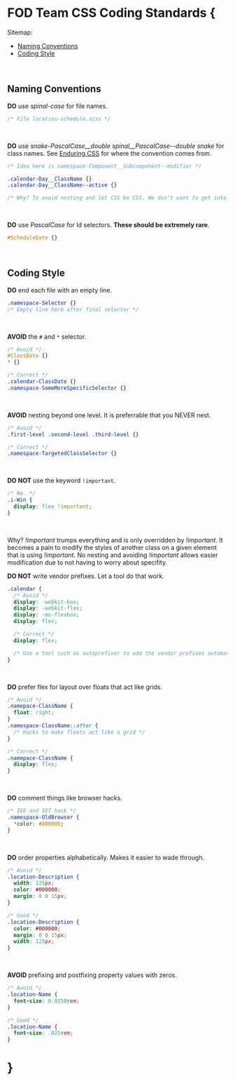 # FOD Team CSS Coding Standards {

Sitemap:
  * [Naming Conventions](#NamingConventions)
  * [Coding Style](#CodingStyle)
<br>

## Naming Conventions<a name="NamingConventions"></a>

**DO** use _spinal-case_ for file names.

```css
/* File location-schedule.scss */
```
<br>

**DO** use _snake-PascalCase\_\_double spinal\_\_PascalCase--double snake_ for class names. See [Enduring CSS](http://ecss.io/chapter5.html) for where the convention comes from.

```css
/* Idea here is namespace-Component__Subcomponent--modifier */

.calendar-Day__ClassName {}
.calendar-Day__ClassName--active {}

/* Why? To avoid nesting and let CSS be CSS. We don't want to get into specificity wars. */
```
<br>

**DO** use _PascalCase_ for Id selectors. **These should be extremely rare**.

```css
#ScheduleDate {}
```
<br>

## Coding Style<a name="CodingStyle"></a>

**DO** end each file with an empty line.
```css
.namespace-Selector {}
/* Empty line here after final selector */
```
<br>

**AVOID** the `#` and `*` selector.

```css
/* Avoid */
#ClassDate {}
* {}

/* Correct */
.calendar-ClassDate {}
.namespace-SomeMoreSpecificSelector {}
```
<br>

**AVOID** nesting beyond one level. It is preferrable that you NEVER nest.

```css
/* Avoid */
.first-level .second-level .third-level {}

/* Correct */
.namespace-TargetedClassSelector {}
```
<br>

**DO NOT** use the keyword `!important`.

```css
/* No. */
.i-Win {
  display: flex !important;
}
```
<br>

Why? _!important_ trumps everything and is only overridden by _!important_. It becomes a pain to modify the styles of another class on a given element that is using _!important_. No nesting and avoiding _!important_ allows easier modification due to not having to worry about specifity.

**DO NOT** write vendor prefixes. Let a tool do that work.

```css
.calendar {
  /* Avoid */
  display: -webkit-box;
  display: -webkit-flex;
  display: -ms-flexbox;
  display: flex;

  /* Correct */
  display: flex;

  /* Use a tool such as autoprefixer to add the vendor prefixes automatically. */
}
```
<br>

**DO** prefer flex for layout over floats that act like grids.

```css
/* Avoid */
.namepace-ClassName {
  float: right;
}
.namespace-ClassName::after {
  /* Hacks to make floats act like a grid */
}

/* Correct */
.namepace-ClassName {
  display: flex;
}
```
<br>

**DO** comment things like browser hacks.

```css
/* IE6 and IE7 hack */
.namespace-OldBrowser { 
  *color: #000000; 
}
```
<br>

**DO** order properties alphabetically. Makes it easier to wade through.

```css
/* Avoid */
.location-Description {
  width: 125px;
  color: #000000;
  margin: 0 0 15px;
}

/* Good */
.location-Description {
  color: #000000;
  margin: 0 0 15px;
  width: 125px;
}
```
<br>

**AVOID** prefixing and postfixing property values with zeros.

```css
/* Avoid */
.location-Name {
  font-size: 0.0250rem;
}

/* Good */
.location-Name {
  font-size: .025rem;
}
```

# }
